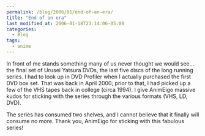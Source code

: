 ```yaml
---
permalink: /blog/2006/01/end-of-an-era/
title: "End of an era"
last_modified_at: 2006-01-18T23:14:06-05:00
categories:
  - Blog
tags:
  - anime
---
```


In front of me stands something many of us never thought we would see... the final set of Urusei Yatsura DVDs, the last
five discs of the long running series. I had to look up in DVD Profiler when I actually purchased the first DVD box set.
That was back in April 2000; prior to that, I had picked up a few of the VHS tapes back in college (circa 1994). I give
AnimEigo massive kudos for sticking with the series through the various formats (VHS, LD, DVD).

The series has consumed two shelves, and I cannot believe that it finally will consume no more. Thank you, AnimEigo for
sticking with this fabulous series!